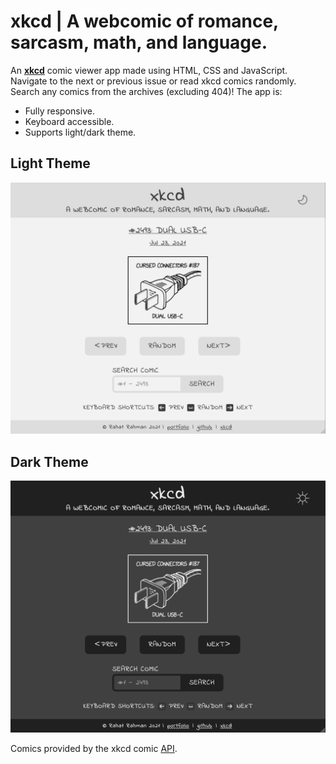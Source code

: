 # xkcd | A webcomic of romance, sarcasm, math, and language.

An **[xkcd](https://rahatrahman.com/xkcd/)** comic viewer app made using HTML, CSS and JavaScript. Navigate to the next or previous issue or read xkcd comics randomly. Search any comics from the archives (excluding 404)! The app is:

* Fully responsive.
* Keyboard accessible.
* Supports light/dark theme.

## Light Theme
![Light theme screenshot](assets/images/screenshot-light.png)

## Dark Theme
![Dark theme screenshot](assets/images/screenshot-dark.png)

Comics provided by the xkcd comic [API](https://xkcd.com/json.html).